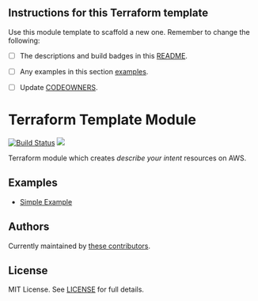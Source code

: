 

## Instructions for this Terraform template

Use this module template to scaffold a new one. Remember to change the following:

- [ ] The descriptions and build badges in this [README](README).
- [ ] Any examples in this section [examples](#examples).
- [ ] Update [CODEOWNERS](CODEOWNERS).


# Terraform Template Module

[![Build Status](https://travis-ci.com/telia-oss/terraform-module-template.svg?branch=master)](https://travis-ci.com/telia-oss/terraform-aws-static-site)
![](https://img.shields.io/maintenance/yes/2018.svg)

Terraform module which creates *describe your intent* resources on AWS.

## Examples

* [Simple Example](examples/default/example.tf)

## Authors

Currently maintained by [these contributors](../../graphs/contributors).

## License

MIT License. See [LICENSE](LICENSE) for full details.

